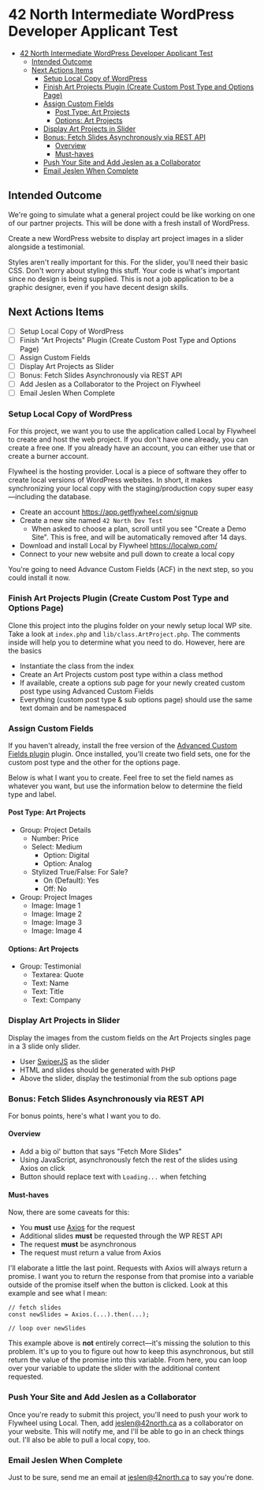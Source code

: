 # 42 North Intermediate WordPress Developer Applicant Test

- [42 North Intermediate WordPress Developer Applicant Test](#42-north-intermediate-wordpress-developer-applicant-test)
  - [Intended Outcome](#intended-outcome)
  - [Next Actions Items](#next-actions-items)
    - [Setup Local Copy of WordPress](#setup-local-copy-of-wordpress)
    - [Finish Art Projects Plugin (Create Custom Post Type and Options Page)](#finish-art-projects-plugin-create-custom-post-type-and-options-page)
    - [Assign Custom Fields](#assign-custom-fields)
      - [Post Type: Art Projects](#post-type-art-projects)
      - [Options: Art Projects](#options-art-projects)
    - [Display Art Projects in Slider](#display-art-projects-in-slider)
    - [Bonus: Fetch Slides Asynchronously via REST API](#bonus-fetch-slides-asynchronously-via-rest-api)
      - [Overview](#overview)
      - [Must-haves](#must-haves)
    - [Push Your Site and Add Jeslen as a Collaborator](#push-your-site-and-add-jeslen-as-a-collaborator)
    - [Email Jeslen When Complete](#email-jeslen-when-complete)

## Intended Outcome

We're going to simulate what a general project could be like working on one of our partner projects. This will be done with a fresh install of WordPress.

Create a new WordPress website to display art project images in a slider alongside a testimonial.

Styles aren't really important for this. For the slider, you'll need their basic CSS. Don't worry about styling this stuff. Your code is what's important since no design is being supplied. This is not a job application to be a graphic designer, even if you have decent design skills.

## Next Actions Items

- [ ] Setup Local Copy of WordPress
- [ ] Finish "Art Projects" Plugin (Create Custom Post Type and Options Page)
- [ ] Assign Custom Fields
- [ ] Display Art Projects as Slider
- [ ] Bonus: Fetch Slides Asynchronously via REST API
- [ ] Add Jeslen as a Collaborator to the Project on Flywheel
- [ ] Email Jeslen When Complete

### Setup Local Copy of WordPress

For this project, we want you to use the application called Local by Flywheel to create and host the web project. If you don't have one already, you can create a free one. If you already have an account, you can either use that or create a burner account.

Flywheel is the hosting provider. Local is a piece of software they offer to create local versions of WordPress websites. In short, it makes synchronizing your local copy with the staging/production copy super easy—including the database.

- Create an account https://app.getflywheel.com/signup
- Create a new site named `42 North Dev Test`
  - When asked to choose a plan, scroll until you see "Create a Demo Site". This is free, and will be automatically removed after 14 days.
- Download and install Local by Flywheel https://localwp.com/
- Connect to your new website and pull down to create a local copy

You're going to need Advance Custom Fields (ACF) in the next step, so you could install it now.

### Finish Art Projects Plugin (Create Custom Post Type and Options Page)

Clone this project into the plugins folder on your newly setup local WP site. Take a look at `index.php` and `lib/class.ArtProject.php`. The comments inside will help you to determine what you need to do. However, here are the basics

- Instantiate the class from the index
- Create an Art Projects custom post type within a class method
- If available, create a options sub page for your newly created custom post type using Advanced Custom Fields
- Everything (custom post type & sub options page) should use the same text domain and be namespaced

### Assign Custom Fields

If you haven't already, install the free version of the [Advanced Custom Fields plugin](https://www.advancedcustomfields.com/) plugin. Once installed, you'll create two field sets, one for the custom post type and the other for the options page.

Below is what I want you to create. Feel free to set the field names as whatever you want, but use the information below to determine the field type and label.

#### Post Type: Art Projects

- Group: Project Details
  - Number: Price
  - Select: Medium
    - Option: Digital
    - Option: Analog
  - Stylized True/False: For Sale?
    - On (Default): Yes
    - Off: No
- Group: Project Images
  - Image: Image 1
  - Image: Image 2
  - Image: Image 3
  - Image: Image 4

#### Options: Art Projects

- Group: Testimonial
  - Textarea: Quote
  - Text: Name
  - Text: Title
  - Text: Company

### Display Art Projects in Slider

Display the images from the custom fields on the Art Projects singles page in a 3 slide only slider.

- User [SwiperJS](https://swiperjs.com) as the slider
- HTML and slides should be generated with PHP
- Above the slider, display the testimonial from the sub options page

### Bonus: Fetch Slides Asynchronously via REST API

For bonus points, here's what I want you to do.

#### Overview

- Add a big ol' button that says "Fetch More Slides"
- Using JavaScript, asynchronously fetch the rest of the slides using Axios on click
- Button should replace text with `Loading...` when fetching

#### Must-haves

Now, there are some caveats for this:

- You **must** use [Axios](https://axios-http.com/) for the request
- Additional slides **must** be requested through the WP REST API
- The request **must** be asynchronous
- The request must return a value from Axios

I'll elaborate a little the last point. Requests with Axios will always return a promise. I want you to return the response from that promise into a variable outside of the promise itself when the button is clicked. Look at this example and see what I mean:

```
// fetch slides
const newSlides = Axios.(...).then(...);

// loop over newSlides
```

This example above is **not** entirely correct—it's missing the solution to this problem. It's up to you to figure out how to keep this asynchronous, but still return the value of the promise into this variable. From here, you can loop over your variable to update the slider with the additional content requested.

### Push Your Site and Add Jeslen as a Collaborator

Once you're ready to submit this project, you'll need to push your work to Flywheel using Local. Then, add jeslen@42north.ca as a collaborator on your website. This will notify me, and I'll be able to go in an check things out. I'll also be able to pull a local copy, too.

### Email Jeslen When Complete

Just to be sure, send me an email at jeslen@42north.ca to say you're done.
